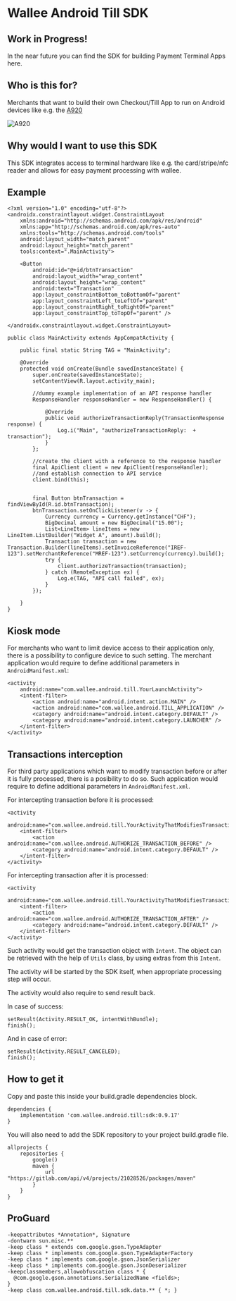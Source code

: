 # Wallee Android Till SDK

## Work in Progress!
In the near future you can find the SDK for building Payment Terminal Apps here.

## Who is this for?
Merchants that want to build their own Checkout/Till App to run on Android devices like 
e.g. the [A920](https://www.pax.us/portfolio_page/a920/)

![A920](https://www.pax.us/wp-content/uploads/2019/09/A920-SMB.jpg)

## Why would I want to use this SDK
This SDK integrates access to terminal hardware like e.g. the card/stripe/nfc reader
and allows for easy payment processing with wallee.

## Example

```
<?xml version="1.0" encoding="utf-8"?>
<androidx.constraintlayout.widget.ConstraintLayout
    xmlns:android="http://schemas.android.com/apk/res/android"
    xmlns:app="http://schemas.android.com/apk/res-auto"
    xmlns:tools="http://schemas.android.com/tools"
    android:layout_width="match_parent"
    android:layout_height="match_parent"
    tools:context=".MainActivity">

    <Button
        android:id="@+id/btnTransaction"
        android:layout_width="wrap_content"
        android:layout_height="wrap_content"
        android:text="Transaction"
        app:layout_constraintBottom_toBottomOf="parent"
        app:layout_constraintLeft_toLeftOf="parent"
        app:layout_constraintRight_toRightOf="parent"
        app:layout_constraintTop_toTopOf="parent" />

</androidx.constraintlayout.widget.ConstraintLayout>

public class MainActivity extends AppCompatActivity {

    public final static String TAG = "MainActivity";

    @Override
    protected void onCreate(Bundle savedInstanceState) {
        super.onCreate(savedInstanceState);
        setContentView(R.layout.activity_main);

        //dummy example implementation of an API response handler
        ResponseHandler responseHandler = new ResponseHandler() {

            @Override
            public void authorizeTransactionReply(TransactionResponse response) {
                Log.i("Main", "authorizeTransactionReply:  + transaction");
            }
        };

        //create the client with a reference to the response handler
        final ApiClient client = new ApiClient(responseHandler);
        //and establish connection to API service
        client.bind(this);


        final Button btnTransaction = findViewById(R.id.btnTransaction);
        btnTransaction.setOnClickListener(v -> {
            Currency currency = Currency.getInstance("CHF");
            BigDecimal amount = new BigDecimal("15.00");
            List<LineItem> lineItems = new LineItem.ListBuilder("Widget A", amount).build();
            Transaction transaction = new Transaction.Builder(lineItems).setInvoiceReference("IREF-123").setMerchantReference("MREF-123").setCurrency(currency).build();
            try {
                client.authorizeTransaction(transaction);
            } catch (RemoteException ex) {
                Log.e(TAG, "API call failed", ex);
            }
        });

    }
}
```

## Kiosk mode

For merchants who want to limit device access to their application only, there is a possibility to configure device to such setting. The merchant application would require to define additional parameters in `AndroidManifest.xml`:

```
<activity
    android:name="com.wallee.android.till.YourLaunchActivity">
    <intent-filter>
        <action android:name="android.intent.action.MAIN" />
        <action android:name="com.wallee.android.TILL_APPLICATION" />
        <category android:name="android.intent.category.DEFAULT" />
        <category android:name="android.intent.category.LAUNCHER" />
    </intent-filter>
</activity>
```

## Transactions interception

For third party applications which want to modify transaction before or after it is fully processed, there is a posibility to do so. Such application would require to define additional parameters in `AndroidManifest.xml`.

For intercepting transaction before it is processed:

```
<activity
    android:name="com.wallee.android.till.YourActivityThatModifiesTransactionBeforeProcessing">
    <intent-filter>
        <action android:name="com.wallee.android.AUTHORIZE_TRANSACTION_BEFORE" />
        <category android:name="android.intent.category.DEFAULT" />
    </intent-filter>
</activity>
```

For intercepting transaction after it is processed:

```
<activity
    android:name="com.wallee.android.till.YourActivityThatModifiesTransactionAfterProcessing">
    <intent-filter>
        <action android:name="com.wallee.android.AUTHORIZE_TRANSACTION_AFTER" />
        <category android:name="android.intent.category.DEFAULT" />
    </intent-filter>
</activity>
```

Such activity would get the transaction object with `Intent`. The object can be retrieved with the help of `Utils` class, by using extras from this `Intent`.

The activity will be started by the SDK itself, when appropriate processing step will occur.

The activity would also require to send result back.

In case of success:

```
setResult(Activity.RESULT_OK, intentWithBundle);
finish();
```

And in case of error:

```
setResult(Activity.RESULT_CANCELED);
finish();
```

## How to get it

Copy and paste this inside your build.gradle dependencies block.

```
dependencies {
    implementation 'com.wallee.android.till:sdk:0.9.17'
}
```

You will also need to add the SDK repository to your project build.gradle file.

```
allprojects {
    repositories {
        google()
        maven {
            url "https://gitlab.com/api/v4/projects/21028526/packages/maven"
        }
    }
}
```

## ProGuard

```
-keepattributes *Annotation*, Signature
-dontwarn sun.misc.**
-keep class * extends com.google.gson.TypeAdapter
-keep class * implements com.google.gson.TypeAdapterFactory
-keep class * implements com.google.gson.JsonSerializer
-keep class * implements com.google.gson.JsonDeserializer
-keepclassmembers,allowobfuscation class * {
  @com.google.gson.annotations.SerializedName <fields>;
}
-keep class com.wallee.android.till.sdk.data.** { *; }
```
